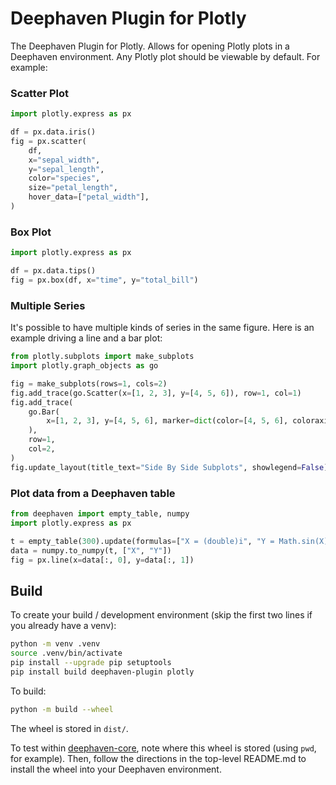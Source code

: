 # Deephaven Plugin for Plotly

The Deephaven Plugin for Plotly. Allows for opening Plotly plots in a Deephaven environment. Any Plotly plot
should be viewable by default. For example:

### Scatter Plot
```python
import plotly.express as px

df = px.data.iris()
fig = px.scatter(
    df,
    x="sepal_width",
    y="sepal_length",
    color="species",
    size="petal_length",
    hover_data=["petal_width"],
)
```

### Box Plot
```python
import plotly.express as px

df = px.data.tips()
fig = px.box(df, x="time", y="total_bill")
```

### Multiple Series
It's possible to have multiple kinds of series in the same figure. Here is an example driving a line and a bar plot:
```python
from plotly.subplots import make_subplots
import plotly.graph_objects as go

fig = make_subplots(rows=1, cols=2)
fig.add_trace(go.Scatter(x=[1, 2, 3], y=[4, 5, 6]), row=1, col=1)
fig.add_trace(
    go.Bar(
        x=[1, 2, 3], y=[4, 5, 6], marker=dict(color=[4, 5, 6], coloraxis="coloraxis")
    ),
    row=1,
    col=2,
)
fig.update_layout(title_text="Side By Side Subplots", showlegend=False)
```

### Plot data from a Deephaven table
```python
from deephaven import empty_table, numpy
import plotly.express as px

t = empty_table(300).update(formulas=["X = (double)i", "Y = Math.sin(X)"])
data = numpy.to_numpy(t, ["X", "Y"])
fig = px.line(x=data[:, 0], y=data[:, 1])
```

## Build

To create your build / development environment (skip the first two lines if you already have a venv):

```sh
python -m venv .venv
source .venv/bin/activate
pip install --upgrade pip setuptools
pip install build deephaven-plugin plotly
```

To build:

```sh
python -m build --wheel
```

The wheel is stored in `dist/`. 

To test within [deephaven-core](https://github.com/deephaven/deephaven-core), note where this wheel is stored (using `pwd`, for example).
Then, follow the directions in the top-level README.md to install the wheel into your Deephaven environment.

